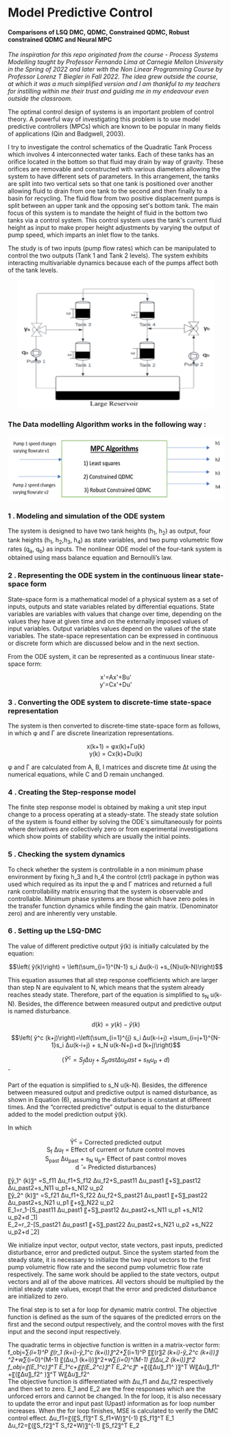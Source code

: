  # Model Predictive Control
 #### Comparisons of LSQ DMC, QDMC, Constrained QDMC, Robust constrained QDMC and Neural MPC
 

*The inspiration for this repo originated from the course - Process Systems Modelling taught by Professor Fernando Lima at Carnegie Mellon University in the Spring of 2022 and later with the Non Linear Programming Course by Professor Lorenz T Biegler in Fall 2022. The idea grew outside the course, at which it was a much simplified version and I am thankful to my teachers for instilling within me their trust and guiding me in my endeavour even outside the classroom.*

The optimal control design of systems is an important problem of control theory. A powerful way of investigating this problem is to use model predictive controllers (MPCs) which are known to be popular in many fields of applications (Qin and Badgwell, 2003).

I try to investigate the control schematics of the Quadratic Tank Process which involves 4 interconnected water tanks. Each of these tanks has an orifice located in the bottom so that fluid may drain by way of gravity. These orifices are removable and constructed with various diameters allowing the system to have different sets of parameters. In this arrangement, the tanks are split into two vertical sets so that one tank is positioned over another allowing fluid to drain from one tank to the second and then finally to a basin for recycling. The fluid flow from two positive displacement pumps is split between an upper tank and the opposing set's bottom tank. The main focus of this system is to mandate the height of fluid in the bottom two tanks via a control system. This control system uses the tank's current fluid height as input to make proper height adjustments by varying the output of pump speed, which imparts an inlet flow to the tanks.

The study is of two inputs (pump flow rates) which can be manipulated to control the two outputs (Tank 1 and Tank 2 levels). The system exhibits interacting multivariable dynamics because each of the pumps affect both of the tank levels.
<p align="center">
 <img width="460" height="300" src="QuadTank.png">
</p>

### The Data modelling Algorithm works in the following way :
 <p align="center">
 <img width="550" height="150" src="MPC.png">
</p>

### 1 . Modeling and simulation of the ODE system
The system is designed to have two tank heights (h<sub>1</sub>, h<sub>2</sub>) as output, four tank heights (h<sub>1</sub>, h<sub>2</sub>,h<sub>3</sub>, h<sub>4</sub>) as state variables, and two pump volumetric flow rates (q<sub>a</sub>, q<sub>b</sub>) as inputs. The nonlinear ODE model of the four-tank system is obtained using mass balance equation and Bernoulli’s law.

### 2 . Representing the ODE system in the continuous linear state-space form
State-space form is a mathematical model of a physical system as a set of inputs, outputs and state variables related by differential equations. State variables are variables with values that change over time, depending on the values they have at given time and on the externally imposed values of input variables. Output variables values depend on the values of the state variables. The state-space representation can be expressed in continuous or discrete form which are discussed below and in the next section.

From the ODE system, it can be represented as a continuous linear state-space form:
<p align="center">
 x'=Ax'+Bu'  <br />
 y'=Cx'+Du' 
</p>

### 3 . Converting the ODE system to discrete-time state-space representation
The system is then converted to discrete-time state-space form as follows, in which φ and Γ are discrete linearization representations.
<p align="center">
x(k+1) = φx(k)+Γu(k) <br />
y(k) = Cx(k)+Du(k)
</p>

φ and Γ are calculated from A, B, I matrices and discrete time Δt using the numerical equations, while C and D remain unchanged. 

### 4 .  Creating the Step-response model
The finite step response model is obtained by making a unit step input change to a process operating at a steady-state. The steady state solution of the system is
found either by solving the ODE's simultaneously for points where derivatives are collectively zero or from experimental investigations which show points of stability which are usually the initial points.

### 5 .  Checking the system dynamics
To check whether the system is controllable in a non minimum phase environment by fixing h_3 and  h_4 the control (ctrl) package in python was used which required as its input the φ and Γ matrices and returned a full rank controllability matrix ensuring that the system is observable and controllable.
Minimum phase systems are those which have zero poles in the transfer function dynamics while finding the gain matrix. (Denominator zero) and are inherently very unstable.

### 6 .  Setting up the LSQ-DMC


The value of different predictive output ŷ(k) is initially calculated by the equation: <br />

$$\left( ŷ(k)\right) = \left(\sum_{i=1}^{N-1} s_i Δu(k-i) +s_{N}u(k-N)\right)$$

This equation assumes that all step response coefficients which are larger than step N are equivalent to N, which means that the system already reaches steady state. Therefore, part of the equation is simplified to s<sub>N</sub> u(k-N). Besides, the difference between measured output and predictive output is named disturbance.

$$d(k)=y(k)-ŷ(k)  $$                                                        
                                                                
$$\left( ŷ^c (k+j)\right)=\left(\sum_{i=1}^{j} s_i Δu(k-i+j) +\sum_{i=j+1}^{N-1}s_i Δu(k-i+j) + s_N u(k-N+j)+d ̂(k+j)\right)$$

$$\left( Ŷ^c=S_f Δu_f+S_past Δu_past+s_N u_p+d \right)$$ ̂

Part of the equation is simplified to s_N u(k-N). Besides, the difference between measured output and predictive output is named disturbance, as shown in Equation (6), assuming the disturbance is constant at different times. And the “corrected predictive” output is equal to the disturbance added to the model prediction output ŷ(k).

 In which 
 
<p align = "center">
 Ŷ<sup>c</sup>  =  Corrected predicted output <br /> S<sub>f</sub> Δu<sub>f</sub>  = Effect of current or future control moves<br />S<sub>past</sub> Δu<sub>past</sub> +  s<sub>N</sub> u<sub>p</sub>= Effect of past control moves <br />d ̂ = Predicted disturbances}
</p>

〖ŷ_1^  (k)〗^ =S_f11 Δu_f1+S_f12 Δu_f2+S_past11 Δu_past1 〖+S〗_past12 Δu_past2+s_N11 u_p1+s_N12 u_p2                  
〖ŷ_2^  (k)〗^ =S_f21 Δu_f1+S_f22 Δu_f2+S_past21 Δu_past1 〖+S〗_past22 Δu_past2+s_N21 u_p1 〖+s〗_N22 u_p2                    
E_1=r_1-[S_past11 Δu_past1 〖+S〗_past12 Δu_past2+s_N11 u_p1  +s_N12 u_p2+d ̂_1]      
E_2=r_2-[S_past21 Δu_past1 〖+S〗_past22 Δu_past2+s_N21 u_p2  +s_N22 u_p2+d ̂_2]          

We initialize input vector, output vector, state vectors, past inputs, predicted disturbance, error and predicted output. Since the system started from the steady state, it is necessary to initialize the two input vectors to the first pump volumetric flow rate and the second pump volumetric flow rate respectively. The same work should be applied to the state vectors, output vectors and all of the above matrices. All vectors should be multiplied by the initial steady state values, except that the error and predicted disturbance are initialized to zero. 

The final step is to set a for loop for dynamic matrix control. The objective function is defined as the sum of the squares of the predicted errors on the first and the second output respectively, and the control moves with the first input and the second input respectively.

The quadratic terms in objective function is written in a matrix-vector form:
f_obj=∑_(i=1)^P 〖(r_1 (k+i)-ŷ_1^c (k+i))〗^2+∑_(i=1)^P 〖〖(r〗_2 (k+i)-ŷ_2^c (k+i))〗^2+w∑_(i=0)^(M-1) 〖(Δu_1 (k+i))〗^2+w∑_(i=0)^(M-1) 〖(Δu_2 (k+i))〗^2           
f_obj=〖(E_1^c)〗^T E_1^c+〖〖(E_2^c)〗^T E_2^c〗_^  +〖(〖Δu〗_f1^ )〗^T W〖Δu〗_f1^ +〖(〖Δu〗_f2^ )〗^T W〖Δu〗_f2^                                                        
The objective function is differentiated with Δu_f1 and Δu_f2 respectively and then set to zero. 
E_1 and E_2  are the free responses which are the unforced errors and cannot be changed.  In the for loop, it is also necessary to update the error and input past (Upast) information as for loop number increases. When the for loop finishes, MSE is calculated to verify the DMC control effect. 
Δu_f1=〖(〖S_f1〗^T S_f1+W)〗^(-1) 〖S_f1〗^T E_1                                                                                                           
Δu_f2=〖(〖S_f2〗^T S_f2+W)〗^(-1) 〖S_f2〗^T E_2 



